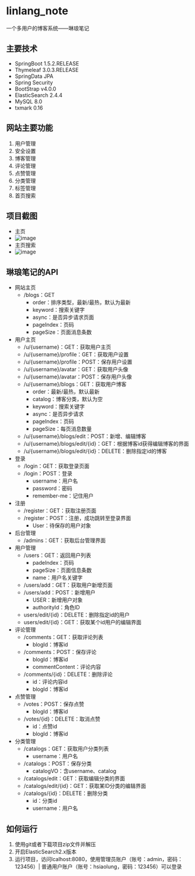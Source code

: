 # linlang_note
一个多用户的博客系统——琳琅笔记

## 主要技术

- SpringBoot 1.5.2.RELEASE
- Thymeleaf 3.0.3.RELEASE
- SpringData JPA
- Spring Security
- BootStrap v4.0.0
- ElasticSearch 2.4.4
- MySQL 8.0
- txmark 0.16

## 网站主要功能

1. 用户管理
2. 安全设置
3. 博客管理
4. 评论管理
5. 点赞管理
6. 分类管理
7. 标签管理
8. 首页搜索

## 项目截图
- 主页
- ![image](https://github.com/feederofpu/linlang_note/blob/master/images/%E5%8D%9A%E5%AE%A2%E9%A6%96%E9%A1%B5.png)  
- 主页搜索
- ![image](https://github.com/feederofpu/linlang_note/blob/master/images/%E5%8D%9A%E5%AE%A2%E9%A6%96%E9%A1%B5.png)  

## 琳琅笔记的API

- 网站主页
  - /blogs：GET
    - order：排序类型，最新/最热，默认为最新
    - keyword：搜索关键字
    - async：是否异步请求页面
    - pageIndex：页码
    - pageSize：页面消息条数
- 用户主页
  - /u/{username}：GET：获取用户主页
  - /u/{username}/profile：GET：获取用户设置
  - /u/{username}/profile：POST：保存用户设置
  - /u/{username}/avatar：GET：获取用户头像
  - /u/{username}/avatar：POST：保存用户头像
  - /u/{username}/blogs：GET：获取用户博客
    - order：最新/最热，默认最新
    - catalog：博客分类，默认为空
    - keyword：搜索关键字
    - async：是否异步请求
    - pageIndex：页码
    - pageSize：每页消息数量
  - /u/{username}/blogs/edit：POST：新增、编辑博客
  - /u/{username}/blogs/edit/{id}：GET：根据博客id获得编辑博客的界面
  - /u/{username}/blogs/edit/{id}：DELETE：删除指定id的博客
- 登录
  - /login：GET：获取登录页面
  - /login：POST：登录
    - username：用户名
    - password：密码
    - remember-me：记住用户
- 注册
  - /register：GET：获取注册页面
  - /register：POST：注册，成功跳转至登录界面
    - User：待保存的用户对象
- 后台管理
  - /admins：GET：获取后台管理界面
- 用户管理
  - /users：GET：返回用户列表
    - padeIndex：页码
    - pageSize：页面信息条数
    - name：用户名关键字
  - /users/add：GET：获取用户新增页面
  - /users/add：POST：新增用户
    - USER：新增用户对象
    - authorityId：角色ID
  - users/edit/{id}：DELETE：删除指定id的用户
  - users/edit/{id}：GET：获取某个id用户的编辑界面
- 评论管理
  - /comments：GET：获取评论列表
    - blogId：博客id
  - /comments：POST：保存评论
    - blogId：博客id
    - commentContent：评论内容
  - /comments/{id}：DELETE：删除评论
    - id：评论内容id
    - blogId：博客id
- 点赞管理
  - /votes：POST：保存点赞
    - blogId：博客id
  - /votes/{id}：DELETE：取消点赞
    - id：点赞id
    - blogId：博客id
- 分类管理
  - /catalogs：GET：获取用户分类列表
    - username：用户名
  - /catalogs：POST：保存分类
    - catalogVO：含username、catalog
  - /catalogs/edit：GET：获取编辑分类的界面
  - /catalogs/edit/{id}：GET：获取某ID分类的编辑界面
  - /catalogs/{id}：DELETE：删除分类
    - id：分类id
    - username：用户名

## 如何运行

1. 使用git或者下载项目zip文件并解压
2. 开启ElasticSearch2.x版本
3. 运行项目，访问lcalhost:8080，使用管理员账户（账号：admin，密码：123456）| 普通用户账户（账号：hsiaolung，密码：123456）可以登录
